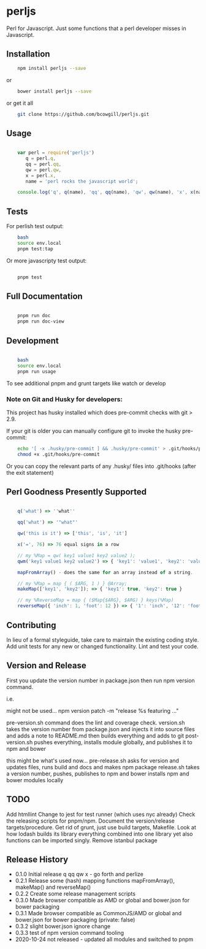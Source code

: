 perljs
======

Perl for Javascript. Just some functions that a perl developer misses in Javascript.

## Installation

```bash
	npm install perljs --save
```

or

```bash
	bower install perljs --save
```

or get it all

```bash
	git clone https://github.com/bcowgill/perljs.git
```

## Usage

```javascript

	var perl = require('perljs')
	   q = perl.q,
	   qq = perl.qq,
	   qw = perl.qw,
	   x = perl.x,
	   name = 'perl rocks the javascript world';

	console.log('q', q(name), 'qq', qq(name), 'qw', qw(name), 'x', x(name + '\n', 3));
```

## Tests

For perlish test output:

```bash
	bash
	source env.local
	pnpm test:tap
```

Or more javascripty test output:

```bash

	pnpm test
```

## Full Documentation

```bash

	pnpm run doc
	pnpm run doc-view
```

## Development

```bash

	bash
	source env.local
	pnpm run usage
```

To see additional pnpm and grunt targets like watch or develop

### Note on Git and Husky for developers:

This project has husky installed which does pre-commit checks with git > 2.9.

If your git is older you can manually configure git to invoke the husky pre-commit:

```bash
	echo '[ -x .husky/pre-commit ] && .husky/pre-commit' > .git/hooks/pre-commit
	chmod +x .git/hooks/pre-commit
```

Or you can copy the relevant parts of any .husky/ files into .git/hooks (after the exit statement)

## Perl Goodness Presently Supported

```javascript

	q('what') => ''what''

	qq('what') => '"what"'

	qw('this is it') => ['this', 'is', 'it']

	x('=', 76) => 76 equal signs in a row

	// my %Map = qw( key1 value1 key2 value2 );
	qwm('key1 value1 key2 value2') => { 'key1': 'value1', 'key2': 'value2' }

	mapFromArray() - does the same for an array instead of a string.

	// my %Map = map { ( $ARG, 1 ) } @Array;
	makeMap(['key1', 'key2']); => { 'key1': true, 'key2': true }

	// my %ReverseMap = map { ($Map{$ARG}, $ARG) } keys(%Map)
	reverseMap({ 'inch': 1, 'foot': 12 }) => { '1': 'inch', '12': 'foot' }
```

## Contributing

In lieu of a formal styleguide, take care to maintain the existing coding style.
Add unit tests for any new or changed functionality. Lint and test your code.

## Version and Release

First you update the version number in package.json then run npm version command.

i.e.

might not be used...
npm version patch -m "release %s featuring ..."

pre-version.sh command does the lint and coverage check.
version.sh takes the version number from package.json and injects it into source files and adds a note to README.md then builds everything and adds to git
post-version.sh pushes everything, installs module globally, and publishes it to npm and bower

this might be what's used now...
pre-release.sh asks for version and updates files, runs build and docs and makes npm package
release.sh takes a version number, pushes, publishes to npm and bower installs npm and bower modules locally

## TODO

Add htmllint
Change to jest for test runner (which uses nyc already)
Check the releasing scripts for pnpm/npm.
Document the version/release targets/procedure.
Get rid of grunt, just use build targets, Makefile.
Look at how lodash builds its library everything combined into one library yet also functions can be imported singly.
Remove istanbul package

## Release History

* 0.1.0 Initial release q qq qw x - go forth and perlize
* 0.2.1 Release some (hash) mapping functions mapFromArray(), makeMap() and reverseMap()
* 0.2.2 Create some release management scripts
* 0.3.0 Made browser compatible as AMD or global and bower.json for bower packaging
* 0.3.1 Made browser compatible as CommonJS/AMD or global and bower.json for bower packaging (private: false)
* 0.3.2 slight bower.json ignore change
* 0.3.3 test of npm version command tooling
* 2020-10-24 not released - updated all modules and switched to pnpm
